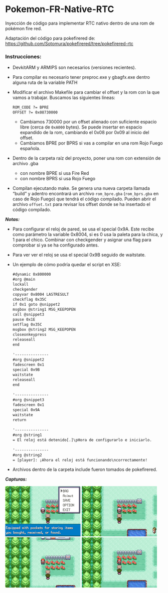 # Pokemon-FR-Native-RTC
 Inyección de código para implementar RTC nativo dentro de una rom de pokémon fire red.

Adaptación del código para pokefirered de: https://github.com/Sotomura/pokefirered/tree/pokefirered-rtc
 


### Instrucciones:

- DevkitARM y ARMIPS son necesarios (versiones recientes).

- Para compilar es necesario tener preproc.exe y gbagfx.exe dentro alguna ruta de la variable PATH

- Modificar el archivo Makefile para cambiar el offset y la rom con la que vamos a trabajar. Buscamos las siguientes líneas:
        
      ROM_CODE ?= BPRE
      OFFSET ?= 0x08730000
    - Cambiamos 730000 por un offset alienado con suficiente espacio libre (cerca de `0xA000` bytes). Se puede insertar en espacio expandido de la rom, cambiando el 0x08 por 0x09 al inicio del offset.
    - Cambiamos BPRE por BPRS si vas a compilar en una rom Rojo Fuego española.

- Dentro de la carpeta raíz del proyecto, poner una rom con extensión de archivo .gba
    - con nombre BPRE si usa Fire Red
    - con nombre BPRS si usa Rojo Fuego

- Compilan ejecutando make. Se genera una nueva carpeta llamada “build” y adentro encontrará un archivo `rom_bpre.gba` (`rom_bprs.gba` en caso de Rojo Fuego) que tendrá el código compilado. Pueden abrir el archivo `offset.txt` para revisar los offset donde se ha insertado el código compilado.

***Notas:***
- Para configurar el reloj de pared, se usa el special 0x9A. Este recibe como parámetro la variable 0x8004, si es 0 usa la paleta para la chica, y 1 para el chico. Combinar con checkgender y asignar una flag para comprobar si ya se ha configurado antes.
- Para ver ver el reloj se usa el special 0x9B seguido de waitstate.
- Un ejemplo de cómo podría quedar el script en XSE:
        
      #dynamic 0x800000
      #org @main
      lockall
      checkgender
      copyvar 0x8004 LASTRESULT
      checkflag 0x35C
      if 0x1 goto @snippet2
      msgbox @string1 MSG_KEEPOPEN
      call @snippet3
      pause 0x1E
      setflag 0x35C
      msgbox @string2 MSG_KEEPOPEN
      closeonkeypress
      releaseall
      end

      '---------------
      #org @snippet2
      fadescreen 0x1
      special 0x9B
      waitstate
      releaseall
      end

      '---------------
      #org @snippet3
      fadescreen 0x1
      special 0x9A
      waitstate
      return

      '---------------
      #org @string1
      = El reloj está detenido[.]\pHora de configurarlo e iniciarlo.

      '---------------
      #org @string2
      = [player]: ¡Ahora el reloj está funcionando\ncorrectamente!

- Archivos dentro de la carpeta include fueron tomados de pokefirered.

***Capturas:***

![Screenshot1](gif/f1.gif)
![Screenshot2](gif/f2.gif)
![Screenshot3](gif/m1.gif)
![Screenshot4](gif/m2.gif)
